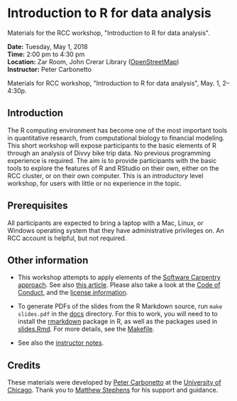 # Introduction to R for data analysis

Materials for the RCC workshop, "Introduction to R for data analysis".

**Date:** Tuesday, May 1, 2018<br>
**Time:** 2:00 pm to 4:30 pm<br>
**Location:** Zar Room, John Crerar Library
([OpenStreetMap](https://www.openstreetmap.org/search?query=john%20crerar%20library#map=18/41.79053/-87.60282))<br>
**Instructor:** Peter Carbonetto

Materials for RCC workshop, "Introduction to R for data analysis",
May. 1, 2–4:30p.

## Introduction

The R computing environment has become one of the most important tools
in quantitative research, from computational biology to financial
modeling. This short workshop will expose participants to the basic
elements of R through an analysis of Divvy bike trip data. No previous
programming experience is required. The aim is to provide participants
with the basic tools to explore the features of R and RStudio on their
own, either on the RCC cluster, or on their own computer. This is an
*introductory* level workshop, for users with little or no experience
in the topic.

## Prerequisites

All participants are expected to bring a laptop with a Mac, Linux, or
Windows operating system that they have administrative privileges
on. An RCC account is helpful, but not required.

## Other information

+ This workshop attempts to apply elements of the
[Software Carpentry approach][swc].
See also
[this article][swc-lessons-learned].
Please also take a look at the [Code of Conduct](conduct.md), and
the [license information](LICENSE.md).

+ To generate PDFs of the slides from the R Markdown source, run `make
slides.pdf` in the [docs](docs) directory. For this to work, you will
need to to install the [rmarkdown][rmarkdown] package in R, as well as
the packages used in [slides.Rmd](code/slides.Rmd). For more details,
see the [Makefile](docs/Makefile).

+ See also the [instructor notes](NOTES.md).

## Credits

These materials were developed by
[Peter Carbonetto](http://pcarbo.github.io) at the
[University of Chicago](https://www.uchicago.edu). Thank you to
[Matthew Stephens](http://stephenslab.uchicago.edu) for his support
and guidance.

[swc]: http://software-carpentry.org/lessons
[swc-lessons-learned]: http://dx.doi.org/10.12688/f1000research.3-62.v2
[rmarkdown]: https://cran.r-project.org/package=rmarkdown

